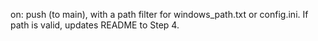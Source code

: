 on: push (to main), with a path filter for windows_path.txt or config.ini.
If path is valid, updates README to Step 4.
